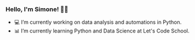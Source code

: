 ### Hello, I'm Simone! 👋🏻

- 💻 I’m currently working on data analysis and automations in Python.
- 📊 I’m currently learning Python and Data Science at Let's Code School.

<!--
**Monnaah/Monnaah** is a ✨ _special_ ✨ repository because its `README.md` (this file) appears on your GitHub profile.

Here are some ideas to get you started:

- 🔭 I’m currently working on automations in Python 
- 🌱 I’m currently learning Python and Data Science
- 👯 I’m looking to collaborate on ...
- 🤔 I’m looking for help with ...
- 💬 Ask me about ...
- 📫 How to reach me: ...
- 😄 Pronouns: ...
- ⚡ Fun fact: ...
-->
